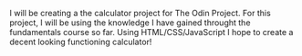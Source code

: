 I will be creating a the calculator project for The Odin Project. For this project, I will be using the knowledge I have gained throught the fundamentals course so far. Using HTML/CSS/JavaScript I hope to create a decent looking functioning calculator!